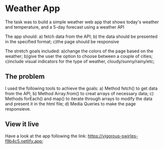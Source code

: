 # Weather App

The task was to build a simple weather web app that shows today's weather and temperature, and a 5-day forecast using a weather API

The app should: a) fetch data from the API; b) the data should be presented in the specified format; c)the page should be responsive

The stretch goals included: a)change the colors of the page based on the weather; b)give the user the option to choose between a couple of cities; c)include visual indicators for the type of weather, cloudy/sunny/rainy/etc;

## The problem

I used the following tools to achieve the goals:
a) Method fetch() to get data from the API;
b) Method Array.from() to creat arrays of necessary data;
c) Methods forEach() and map() to iterate through arrays to modify the data and present it in the html file;
d) Media Queries to make the page responsieve.

## View it live

Have a look at the app following the link: https://vigorous-swirles-f9b4c5.netlify.app;
